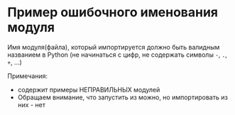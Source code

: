 # Пример ошибочного именования модуля

Имя модуля(файла), который импортируется должно быть валидным названием в Python (не начинаться с цифр, не содержать символы `-`, `.`, `+`, ...)

Примечания:

- содержит примеры НЕПРАВИЛЬНЫХ модулей
- Обращаем внимание, что запустить из можно, но импортировать из них - нет


